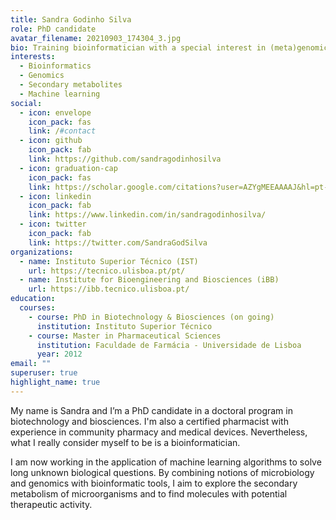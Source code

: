 ```yaml
---
title: Sandra Godinho Silva
role: PhD candidate
avatar_filename: 20210903_174304_3.jpg
bio: Training bioinformatician with a special interest in (meta)genomics.
interests:
  - Bioinformatics
  - Genomics
  - Secondary metabolites
  - Machine learning
social:
  - icon: envelope
    icon_pack: fas
    link: /#contact
  - icon: github
    icon_pack: fab
    link: https://github.com/sandragodinhosilva
  - icon: graduation-cap
    icon_pack: fas
    link: https://scholar.google.com/citations?user=AZYgMEEAAAAJ&hl=pt-PT
  - icon: linkedin
    icon_pack: fab
    link: https://www.linkedin.com/in/sandragodinhosilva/
  - icon: twitter
    icon_pack: fab
    link: https://twitter.com/SandraGodSilva
organizations:
  - name: Instituto Superior Técnico (IST)
    url: https://tecnico.ulisboa.pt/pt/
  - name: Institute for Bioengineering and Biosciences (iBB)
    url: https://ibb.tecnico.ulisboa.pt/
education:
  courses:
    - course: PhD in Biotechnology & Biosciences (on going)
      institution: Instituto Superior Técnico
    - course: Master in Pharmaceutical Sciences
      institution: Faculdade de Farmácia - Universidade de Lisboa
      year: 2012
email: ""
superuser: true
highlight_name: true
---
```


My name is Sandra and I’m a PhD candidate in a doctoral program in biotechnology and biosciences. I'm also a certified pharmacist with experience in community pharmacy and medical devices. Nevertheless, what I really consider myself to be is a bioinformatician.

I am now working in the application of machine learning algorithms to solve long unknown biological questions. By combining notions of microbiology and genomics with bioinformatic tools, I aim to explore the secondary metabolism of microorganisms and to find molecules with potential therapeutic activity.
